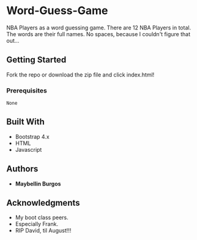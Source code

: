 # Word-Guess-Game

NBA Players as a word guessing game. There are 12 NBA Players in total. The words are their full names. No spaces, because I couldn't figure that out...

## Getting Started

Fork the repo or download the zip file and click index.html!

### Prerequisites

```
None
```

## Built With

* Bootstrap 4.x
* HTML
* Javascript

## Authors

* **Maybellin Burgos** 

## Acknowledgments

* My boot class peers.
* Especially Frank.
* RIP David, til August!!!
